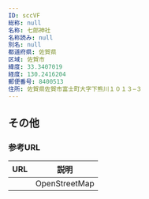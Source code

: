 ```yaml
---
ID: sccVF
総称: null
名称: 七郎神社
名称読み: null
別名: null
都道府県: 佐賀県
区域: 佐賀市
緯度: 33.3407019
経度: 130.2416204
郵便番号: 8400513
住所: 佐賀県佐賀市富士町大字下熊川１０１３−３
---
```


## その他

### 参考URL

| URL | 説明          |
| --- | ------------- |
|     | OpenStreetMap |
